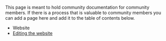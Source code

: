 This page is meant to hold community documentation for community members. If there is a process that is valuable to community members you can add a page here and add it to the table of contents below.

* Website
 * [Editing the website](/website.md)
